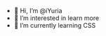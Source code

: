 - 👋 Hi, I’m @iYuria
- 👀 I’m interested in learn more
- 🌱 I’m currently learning CSS

<!---
iYuria/iYuria is a ✨ special ✨ repository because its `README.md` (this file) appears on your GitHub profile.
You can click the Preview link to take a look at your changes.
--->
